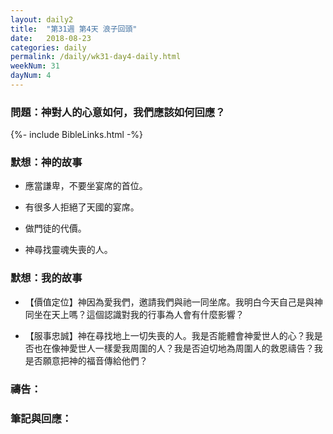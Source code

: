 ```yaml
---
layout: daily2
title:  "第31週 第4天 浪子回頭"
date:   2018-08-23
categories: daily
permalink: /daily/wk31-day4-daily.html
weekNum: 31
dayNum: 4
---
```


### 問題：神對人的心意如何，我們應該如何回應？

{%- include BibleLinks.html -%}

### 默想：神的故事 
+ 應當謙卑，不要坐宴席的首位。

+ 有很多人拒絕了天國的宴席。

+ 做門徒的代價。

+ 神尋找靈魂失喪的人。

### 默想：我的故事
+ 【價值定位】神因為愛我們，邀請我們與祂一同坐席。我明白今天自己是與神同坐在天上嗎？這個認識對我的行事為人會有什麼影響？

+ 【服事忠誠】神在尋找地上一切失喪的人。我是否能體會神愛世人的心？我是否也在像神愛世人一樣愛我周圍的人？我是否迫切地為周圍人的救恩禱告？我是否願意把神的福音傳給他們？

### 禱告：

### 筆記與回應：
